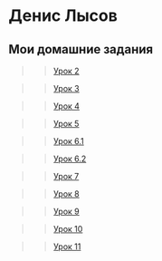 # Денис Лысов
## Мои домашние задания

>>[Урок 2](danlisov.github.io/Lesson_2/   "Работа в Photoshop")

>>[Урок 3](danlisov.github.io/Lesson_3/   "Учимся структурировать данные в папке проекта")

>>[Урок 4](danlisov.github.io/Lesson_4/   "Свёрстанная на чистом HTML мини-книга")

>>[Урок 5](danlisov.github.io/Lesson_5/   "Свёрстанная на HTML и CSS мини-книга")

>>[Урок 6.1](danlisov.github.io/Lesson_6.1/   "Тренировка позиционирования 1") 

>>[Урок 6.2](danlisov.github.io/Lesson_6.2/   "Тренировка позиционирования 2")

>>[Урок 7](danlisov.github.io/Lesson_7/   "Мой первый сайт")

>>[Урок 8](danlisov.github.io/Lesson_8/   "Знакомство с сеткой bootstrap")

>>[Урок 9](danlisov.github.io/Lesson_9/   "Сайт написаный с использованием boottrap")

>>[Урок 10](danlisov.github.io/Lesson_10/   "Знакомство с LESS")

>>[Урок 11](danlisov.github.io/Lesson_11/   "Знакомство со сниппетами")

